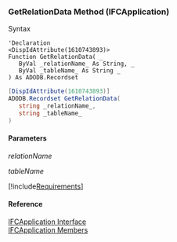 ﻿### GetRelationData Method (IFCApplication)

Syntax

```vbnet
'Declaration
<DispIdAttribute(1610743893)>
Function GetRelationData( _
   ByVal _relationName_ As String, _
   ByVal _tableName_ As String _
) As ADODB.Recordset
```

```csharp
[DispIdAttribute(1610743893)]
ADODB.Recordset GetRelationData( 
   string _relationName_,
   string _tableName_
)
```

#### Parameters

_relationName_

_tableName_

[!include[Requirements](../partials/requirements.md)]



#### Reference

[IFCApplication Interface](FChoice.Foundation.Clarify.Compatibility~FChoice.Foundation.Clarify.Compatibility.IFCApplication.md)  
[IFCApplication Members](FChoice.Foundation.Clarify.Compatibility~FChoice.Foundation.Clarify.Compatibility.IFCApplication_members.md)